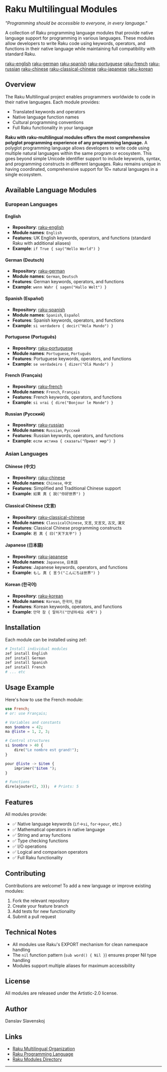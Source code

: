 # Raku Multilingual Modules

*"Programming should be accessible to everyone, in every language."*

A collection of Raku programming language modules that provide native language support for programming in various languages. These modules allow developers to write Raku code using keywords, operators, and functions in their native language while maintaining full compatibility with standard Raku.

[raku-english](https://github.com/raku-multilingual/raku-english)
[raku-german](https://github.com/raku-multilingual/raku-german)
[raku-spanish](https://github.com/raku-multilingual/raku-spanish)
[raku-portuguese](https://github.com/raku-multilingual/raku-portuguese)
[raku-french](https://github.com/raku-multilingual/raku-french)
[raku-russian](https://github.com/raku-multilingual/raku-russian)
[raku-chinese](https://github.com/raku-multilingual/raku-chinese)
[raku-classical-chinese](https://github.com/raku-multilingual/raku-classical-chinese)
[raku-japanese](https://github.com/raku-multilingual/raku-japanese)
[raku-korean](https://github.com/raku-multilingual/raku-korean)

## Overview

The Raku Multilingual project enables programmers worldwide to code in their native languages. Each module provides:

- Translated keywords and operators
- Native language function names
- Cultural programming conventions
- Full Raku functionality in your language

**Raku with raku-multilingual modules offers the most comprehensive polyglot programming experience of any programming language.** A polyglot programming language allows developers to write code using multiple natural languages within the same program or ecosystem. This goes beyond simple Unicode identifier support to include keywords, syntax, and programming constructs in different languages. Raku remains unique in having coordinated, comprehensive support for 10+ natural languages in a single ecosystem.

## Available Language Modules

### European Languages

#### English

- **Repository**: [raku-english](https://github.com/raku-multilingual/raku-english)
- **Module names**: `English`
- **Features**: UK English keywords, operators, and functions (standard Raku with additional aliases)
- **Example**: `if True { say("Hello World") }`

#### German (Deutsch)

- **Repository**: [raku-german](https://github.com/raku-multilingual/raku-german)
- **Module names**: `German`, `Deutsch`
- **Features**: German keywords, operators, and functions
- **Example**: `wenn Wahr { sagen("Hallo Welt") }`

#### Spanish (Español)

- **Repository**: [raku-spanish](https://github.com/raku-multilingual/raku-spanish)
- **Module names**: `Spanish`, `Español`
- **Features**: Spanish keywords, operators, and functions
- **Example**: `si verdadero { decir("Hola Mundo") }`

#### Portuguese (Português)

- **Repository**: [raku-portuguese](https://github.com/raku-multilingual/raku-portuguese)
- **Module names**: `Portuguese`, `Português`
- **Features**: Portuguese keywords, operators, and functions
- **Example**: `se verdadeiro { dizer("Olá Mundo") }`

#### French (Français)

- **Repository**: [raku-french](https://github.com/raku-multilingual/raku-french)
- **Module names**: `French`, `Français`
- **Features**: French keywords, operators, and functions
- **Example**: `si vrai { dire("Bonjour le Monde") }`

#### Russian (Русский)

- **Repository**: [raku-russian](https://github.com/raku-multilingual/raku-russian)
- **Module names**: `Russian`, `Русский`
- **Features**: Russian keywords, operators, and functions
- **Example**: `если истина { сказать("Привет мир") }`

### Asian Languages

#### Chinese (中文)

- **Repository**: [raku-chinese](https://github.com/raku-multilingual/raku-chinese)
- **Module names**: `Chinese`, `中文`
- **Features**: Simplified and Traditional Chinese support
- **Example**: `如果 真 { 說("你好世界") }`

#### Classical Chinese (文言)

- **Repository**: [raku-classical-chinese](https://github.com/raku-multilingual/raku-classical-chinese)
- **Module names**: `ClassicalChinese`, `文言`, `文言文`, `古文`, `漢文`
- **Features**: Classical Chinese programming constructs
- **Example**: `若 真 { 曰("天下太平") }`

#### Japanese (日本語)

- **Repository**: [raku-japanese](https://github.com/raku-multilingual/raku-japanese)
- **Module names**: `Japanese`, `日本語`
- **Features**: Japanese keywords, operators, and functions
- **Example**: `もし 真 { 言う("こんにちは世界") }`

#### Korean (한국어)

- **Repository**: [raku-korean](https://github.com/raku-multilingual/raku-korean)
- **Module names**: `Korean`, `한국어`, `한글`
- **Features**: Korean keywords, operators, and functions
- **Example**: `만약 참 { 말하기("안녕하세요 세계") }`

## Installation

Each module can be installed using zef:

```bash
# Install individual modules
zef install English
zef install German
zef install Spanish
zef install French
# ... etc
```

## Usage Example

Here's how to use the French module:

```raku
use French;
# or: use Français;

# Variables and constants
mon $nombre = 42;
ma @liste = 1, 2, 3;

# Control structures
si $nombre > 40 {
    dire("Le nombre est grand!");
}

pour @liste -> $item {
    imprimer("$item ");
}

# Functions
dire(ajouter(2, 3));  # Prints: 5
```

## Features

All modules provide:

- ✅ Native language keywords (`if`→`si`, `for`→`pour`, etc.)
- ✅ Mathematical operators in native language
- ✅ String and array functions
- ✅ Type checking functions
- ✅ I/O operations
- ✅ Logical and comparison operators
- ✅ Full Raku functionality

## Contributing

Contributions are welcome! To add a new language or improve existing modules:

1. Fork the relevant repository
2. Create your feature branch
3. Add tests for new functionality
4. Submit a pull request

## Technical Notes

- All modules use Raku's EXPORT mechanism for clean namespace handling
- The `nil` function pattern (`sub word() { Nil }`) ensures proper Nil type handling
- Modules support multiple aliases for maximum accessibility

## License

All modules are released under the Artistic-2.0 license.

## Author

Danslav Slavenskoj

## Links

- [Raku Multilingual Organization](https://github.com/raku-multilingual)
- [Raku Programming Language](https://raku.org)
- [Raku Modules Directory](https://modules.raku.org)

---
